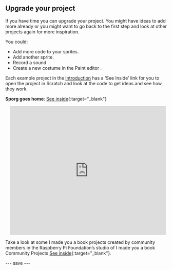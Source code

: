 ## Upgrade your project

If you have time you can upgrade your project. You might have ideas to add more already or you might want to go back to the first step and look at other projects again for more inspiration.

You could:
- Add more code to your sprites.
- Add another sprite.
- Record a sound
- Create a new costume in the Paint editor .

Each example project in the [Introduction](.) has a ‘See Inside’ link for you to open the project in Scratch and look at the code to get ideas and see how they work.

**Sporg goes home**: [See inside](https://scratch.mit.edu/projects/499498152/editor){:target="_blank"}
<div class="scratch-preview" style="margin-left: 15px;">
  <iframe allowtransparency="true" width="485" height="402" src="https://scratch.mit.edu/projects/embed/499498152/?autostart=false" frameborder="0"></iframe>
</div>

Take a look at some I made you a book projects created by community members in the Raspberry Pi Foundation’s studio of I made you a book Community Projects [See inside](https://scratch.mit.edu/studios/29092393/){:target="_blank"}.

--- save ---

